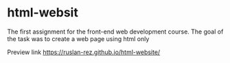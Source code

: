 # html-websit
The first assignment for the front-end web development course. The goal of the task was to create a web page using html only

Preview link https://ruslan-rez.github.io/html-website/
